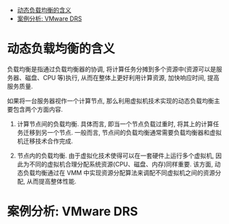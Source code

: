 
<!-- @import "[TOC]" {cmd="toc" depthFrom=1 depthTo=6 orderedList=false} -->

<!-- code_chunk_output -->

- [动态负载均衡的含义](#动态负载均衡的含义)
- [案例分析: VMware DRS](#案例分析-vmware-drs)

<!-- /code_chunk_output -->

# 动态负载均衡的含义

负载均衡是指通过负载均衡器的协调, 将计算任务分摊到多个资源中(资源可以是服务器、磁盘、CPU 等)执行, 从而在整体上更好利用计算资源, 加快响应时间, 提高服务质量.

如果将一台服务器视作一个计算节点, 那么利用虚拟机技术实现的动态负载均衡主要包含两个方面内容.

1) 计算节点间的负载均衡. 具体而言, 即当一个节点负载过重时, 将其上的计算任务迁移到另一个节点. 一般而言, 节点间的负载均衡通常需要负载均衡器和虚拟机迁移技术合作完成.

2) 节点内的负载均衡. 由于虚拟化技术使得可以在一套硬件上运行多个虚拟机, 因此为不同的虚拟机合理分配系统资源(CPU、磁盘、内存)同样重要. 该方面, 动态负载均衡通过在 VMM 中实现资源分配算法来调配不同虚拟机之间的资源分配, 从而提高整体性能.

# 案例分析: VMware DRS

